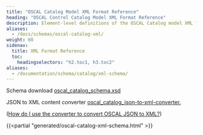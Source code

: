```yaml
---
title: "OSCAL Catalog Model XML Format Reference"
heading: "OSCAL Control Catalog Model XML Format Reference"
description: Element-level definitions of the OSCAL Catalog model XML format.
aliases:
  - /docs/schemas/oscal-catalog-xml/
weight: 60
sidenav:
  title: XML Format Reference
  toc:
    headingselectors: "h2.toc1, h3.toc2"
aliases:
  - /documentation/schema/catalog/xml-schema/
---
```


<p><span class="usa-tag">Schema download</span> <a href="/artifacts/xml/schema/oscal_catalog_schema.xsd">oscal_catalog_schema.xsd</a></p>
<p><span class="usa-tag">JSON to XML content converter</span>  <a href="/artifacts/xml/converter/oscal_catalog_json-to-xml-converter.xsl">oscal_catalog_json-to-xml-converter.</a></p>
<p>(<a href="?">How do I use the converter to convert OSCAL JSON to XML?</a>)</p>

{{<partial "generated/oscal-catalog-xml-schema.html" >}}
